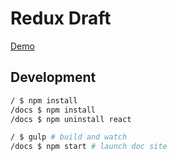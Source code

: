# Redux Draft

[Demo](https://gocreating.github.io/redux-draft/)

## Development

``` bash
/ $ npm install
/docs $ npm install
/docs $ npm uninstall react
```

``` bash
/ $ gulp # build and watch
/docs $ npm start # launch doc site
```
